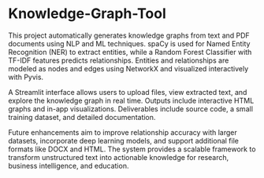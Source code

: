 # Knowledge-Graph-Tool
This project automatically generates knowledge graphs from text and PDF documents using NLP and ML techniques. spaCy is used for Named Entity Recognition (NER) to extract entities, while a Random Forest Classifier with TF-IDF features predicts relationships. Entities and relationships are modeled as nodes and edges using NetworkX and visualized interactively with Pyvis.

A Streamlit interface allows users to upload files, view extracted text, and explore the knowledge graph in real time. Outputs include interactive HTML graphs and in-app visualizations. Deliverables include source code, a small training dataset, and detailed documentation.

Future enhancements aim to improve relationship accuracy with larger datasets, incorporate deep learning models, and support additional file formats like DOCX and HTML. The system provides a scalable framework to transform unstructured text into actionable knowledge for research, business intelligence, and education.
